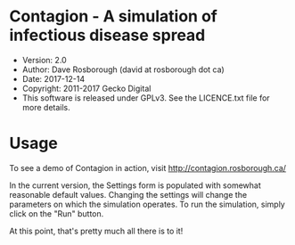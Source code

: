 # Contagion - A simulation of infectious disease spread

* Version: 2.0
* Author:  Dave Rosborough (david at rosborough dot ca)
* Date:    2017-12-14
* Copyright: 2011-2017 Gecko Digital
* This software is released under GPLv3.  See the LICENCE.txt file for more details.

# Usage

To see a demo of Contagion in action, visit http://contagion.rosborough.ca/

In the current version, the Settings form is populated with somewhat reasonable default values.  Changing the settings will change the parameters on which the simulation operates.  To run the simulation, simply click on the "Run" button.

At this point, that's pretty much all there is to it!